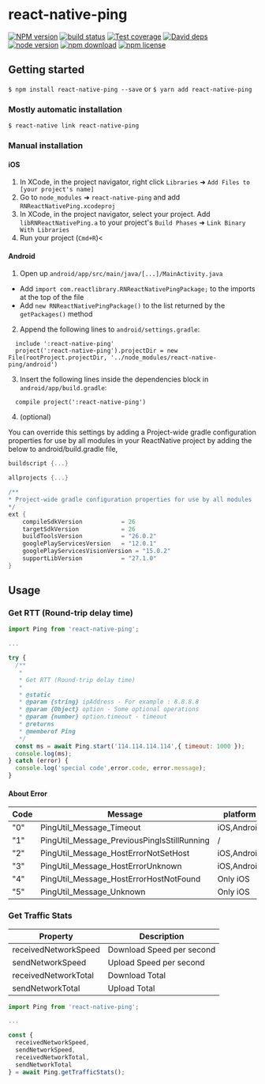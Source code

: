 # react-native-ping

[![NPM version][npm-image]][npm-url] [![build status][travis-image]][travis-url] [![Test coverage][coveralls-image]][coveralls-url] [![David deps][david-image]][david-url] [![node version][node-image]][node-url] [![npm download][download-image]][download-url] [![npm license][license-image]][download-url]

[npm-image]: https://img.shields.io/npm/v/react-native-ping.svg?style=flat-square
[npm-url]: https://npmjs.org/package/react-native-ping
[travis-image]: https://img.shields.io/travis/RoJoHub/react-native-ping.svg?style=flat-square
[travis-url]: https://travis-ci.org/RoJoHub/react-native-ping
[coveralls-image]: https://img.shields.io/coveralls/RoJoHub/react-native-ping.svg?style=flat-square
[coveralls-url]: https://coveralls.io/r/RoJoHub/react-native-ping?branch=master
[david-image]: https://img.shields.io/david/RoJoHub/react-native-ping.svg?style=flat-square
[david-url]: https://david-dm.org/RoJoHub/react-native-ping
[node-image]: https://img.shields.io/badge/node.js-%3E=_4.0-green.svg?style=flat-square
[node-url]: http://nodejs.org/download/
[download-image]: https://img.shields.io/npm/dm/react-native-ping.svg?style=flat-square
[download-url]: https://npmjs.org/package/react-native-ping
[license-image]: https://img.shields.io/npm/l/react-native-ping.svg

## Getting started

`$ npm install react-native-ping --save`
or
`$ yarn add react-native-ping`

### Mostly automatic installation

`$ react-native link react-native-ping`

### Manual installation

#### iOS

1. In XCode, in the project navigator, right click `Libraries` ➜ `Add Files to [your project's name]`
2. Go to `node_modules` ➜ `react-native-ping` and add `RNReactNativePing.xcodeproj`
3. In XCode, in the project navigator, select your project. Add `libRNReactNativePing.a` to your project's `Build Phases` ➜ `Link Binary With Libraries`
4. Run your project (`Cmd+R`)<

#### Android

1. Open up `android/app/src/main/java/[...]/MainActivity.java`

- Add `import com.reactlibrary.RNReactNativePingPackage;` to the imports at the top of the file
- Add `new RNReactNativePingPackage()` to the list returned by the `getPackages()` method

2. Append the following lines to `android/settings.gradle`:

```
  include ':react-native-ping'
  project(':react-native-ping').projectDir = new File(rootProject.projectDir, '../node_modules/react-native-ping/android')
```

3. Insert the following lines inside the dependencies block in `android/app/build.gradle`:

```
  compile project(':react-native-ping')
```

4. (optional)

You can override this settings by adding a Project-wide gradle configuration properties for use by all modules in your ReactNative project by adding the below to android/build.gradle file,

```gradle
buildscript {...}

allprojects {...}

/**
* Project-wide gradle configuration properties for use by all modules
*/
ext {
    compileSdkVersion           = 26
    targetSdkVersion            = 26
    buildToolsVersion           = "26.0.2"
    googlePlayServicesVersion   = "12.0.1"
    googlePlayServicesVisionVersion = "15.0.2"
    supportLibVersion           = "27.1.0"
}
```

## Usage

### Get RTT (Round-trip delay time)

```javascript
import Ping from 'react-native-ping';

...

try {
  /**
   *
   * Get RTT (Round-trip delay time)
   *
   * @static
   * @param {string} ipAddress - For example : 8.8.8.8
   * @param {Object} option - Some optional operations
   * @param {number} option.timeout - timeout
   * @returns
   * @memberof Ping
   */
  const ms = await Ping.start('114.114.114.114',{ timeout: 1000 });
  console.log(ms);
} catch (error) {
  console.log('special code',error.code, error.message);
}
```

#### About Error

| Code | Message                                    | platform    |
| ---- | ------------------------------------------ | ----------- |
| "0"  | PingUtil_Message_Timeout                   | iOS,Android |
| "1"  | PingUtil_Message_PreviousPingIsStillRunning | /           |
| "2"  | PingUtil_Message_HostErrorNotSetHost       | iOS,Android |
| "3"  | PingUtil_Message_HostErrorUnknown          | iOS,Android |
| "4"  | PingUtil_Message_HostErrorHostNotFound     | Only iOS    |
| "5"  | PingUtil_Message_Unknown                   | Only iOS    |

### Get Traffic Stats

| Property             | Description               |
| -------------------- | ------------------------- |
| receivedNetworkSpeed | Download Speed per second |
| sendNetworkSpeed     | Upload Speed per second   |
| receivedNetworkTotal | Download Total            |
| sendNetworkTotal     | Upload Total              |

```javascript
import Ping from 'react-native-ping';

...

const {
  receivedNetworkSpeed,
  sendNetworkSpeed,
  receivedNetworkTotal,
  sendNetworkTotal
} = await Ping.getTrafficStats();
```
